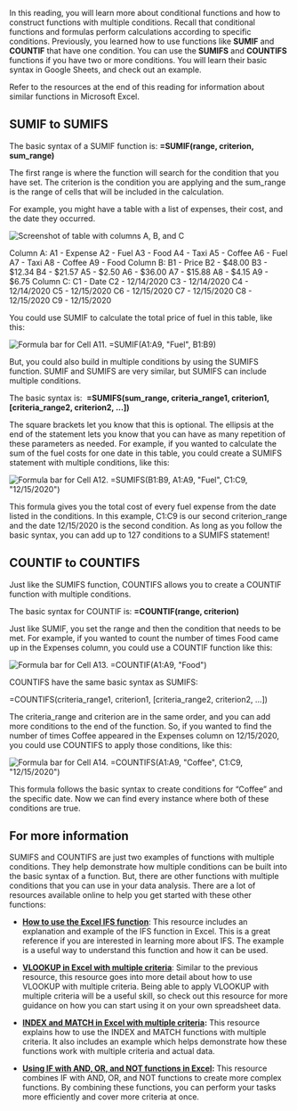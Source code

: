 
In this reading, you will learn more about conditional functions and how to construct functions with multiple conditions. Recall that conditional functions and formulas perform calculations according to specific conditions. Previously, you learned how to use functions like **SUMIF** and **COUNTIF** that have one condition. You can use the **SUMIFS** and **COUNTIFS** functions if you have two or more conditions. You will learn their basic syntax in Google Sheets, and check out an example. 

Refer to the resources at the end of this reading for information about similar functions in Microsoft Excel.

## SUMIF to SUMIFS

The basic syntax of a SUMIF function is: **=SUMIF(range, criterion, sum_range)**

The first range is where the function will search for the condition that you have set. The criterion is the condition you are applying and the sum_range is the range of cells that will be included in the calculation. 

For example, you might have a table with a list of expenses, their cost, and the date they occurred. 

![Screenshot of table with columns A, B, and C](https://d3c33hcgiwev3.cloudfront.net/imageAssetProxy.v1/MUoc_j4ZR5-KHP4-GdefNg_45534cc122b045eeb70210ac1542d882_Screenshot-2020-12-14-at-3.32.37-PM.png?expiry=1628812800000&hmac=uqgfpFtPU0iRBYMSRAWDSzYDxZytDyDaNHpT9h1ipig)

Column A: A1 - Expense A2 - Fuel A3 - Food A4 - Taxi A5 - Coffee A6 - Fuel A7 - Taxi A8 - Coffee A9 - Food Column B: B1 - Price B2 - $48.00 B3 - $12.34 B4 - $21.57 A5 - $2.50 A6 - $36.00 A7 - $15.88 A8 - $4.15 A9 - $6.75 Column C: C1 - Date C2 - 12/14/2020 C3 - 12/14/2020 C4 - 12/14/2020 C5 - 12/15/2020 C6 - 12/15/2020 C7 - 12/15/2020 C8 - 12/15/2020 C9 - 12/15/2020

You could use SUMIF to calculate the total price of fuel in this table, like this:

![Formula bar for Cell A11. =SUMIF(A1:A9, "Fuel", B1:B9)](https://d3c33hcgiwev3.cloudfront.net/imageAssetProxy.v1/GIEjJ2LsSNeBIydi7AjX-w_aaea6bbb16cd46f0818242bf91377876_Screenshot-2020-12-14-at-3.33.28-PM.png?expiry=1628812800000&hmac=MeucnmFQgPXLexMqra5ArtxImiYH-HQ_XoibRzFGMoM)

But, you could also build in multiple conditions by using the SUMIFS function. SUMIF and SUMIFS are very similar, but SUMIFS can include multiple conditions.

The basic syntax is:  **=SUMIFS(sum_range, criteria_range1, criterion1, [criteria_range2, criterion2, ...])**

The square brackets let you know that this is optional. The ellipsis at the end of the statement lets you know that you can have as many repetition of these parameters as needed. For example, if you wanted to calculate the sum of the fuel costs for one date in this table, you could create a SUMIFS statement with multiple conditions, like this:

![Formula bar for Cell A12. =SUMIFS(B1:B9, A1:A9, "Fuel", C1:C9, "12/15/2020")](https://d3c33hcgiwev3.cloudfront.net/imageAssetProxy.v1/uKJWzRo7T9SiVs0aO4_UBg_e15e5724878241c0b57bb42101a52509_Screenshot-2020-12-14-at-3.36.11-PM.png?expiry=1628812800000&hmac=2_bR2u7GoxEnQ9j4XZmO498L7e7TG7RW8rg-mA7zRec)

This formula gives you the total cost of every fuel expense from the date listed in the conditions. In this example, C1:C9 is our second criterion_range and the date 12/15/2020 is the second condition. As long as you follow the basic syntax, you can add up to 127 conditions to a SUMIFS statement!

## COUNTIF to COUNTIFS

Just like the SUMIFS function, COUNTIFS allows you to create a COUNTIF function with multiple conditions.

The basic syntax for COUNTIF is: **=COUNTIF(range, criterion)**

Just like SUMIF, you set the range and then the condition that needs to be met. For example, if you wanted to count the number of times Food came up in the Expenses column, you could use a COUNTIF function like this:

![Formula bar for Cell A13. =COUNTIF(A1:A9, "Food")](https://d3c33hcgiwev3.cloudfront.net/imageAssetProxy.v1/EcRO2RArQMuETtkQK8DLHQ_f63cbb32662a4e1881a9f74e05d69f5d_Screenshot-2020-12-15-at-10.01.44-AM.png?expiry=1628812800000&hmac=aJVx7G_AWjFef4xZbeGDajaTh-FD-OBUT3sJ-apr16k)

COUNTIFS have the same basic syntax as SUMIFS: 

=COUNTIFS(criteria_range1, criterion1, [criteria_range2, criterion2, ...])

The criteria_range and criterion are in the same order, and you can add more conditions to the end of the function. So, if you wanted to find the number of times Coffee appeared in the Expenses column on 12/15/2020, you could use COUNTIFS to apply those conditions, like this:

![Formula bar for Cell A14. =COUNTIFS(A1:A9, "Coffee", C1:C9, "12/15/2020")](https://d3c33hcgiwev3.cloudfront.net/imageAssetProxy.v1/lL1mBUq9QHa9ZgVKvSB2QQ_587db9c05ab149a085ac35267ba2aaeb_Screenshot-2020-12-15-at-10.08.35-AM.png?expiry=1628812800000&hmac=kE-PVdC_7q_61hR9WrlregVa5oibPxse57RC5QRLm4U)

This formula follows the basic syntax to create conditions for “Coffee” and the specific date. Now we can find every instance where both of these conditions are true.  

## For more information

SUMIFS and COUNTIFS are just two examples of functions with multiple conditions. They help demonstrate how multiple conditions can be built into the basic syntax of a function. But, there are other functions with multiple conditions that you can use in your data analysis. There are a lot of resources available online to help you get started with these other functions:

-   [**How to use the Excel IFS function**](https://exceljet.net/excel-functions/excel-ifs-function "This link takes you to a description of the Excel IFS function."): This resource includes an explanation and example of the IFS function in Excel. This is a great reference if you are interested in learning more about IFS. The example is a useful way to understand this function and how it can be used. 
    
-   [**VLOOKUP in Excel with multiple criteria**](https://exceljet.net/formula/vlookup-with-multiple-criteria "This link takes you to a description of how to use VLOOKUP in Excel with multiple criteria."): Similar to the previous resource, this resource goes into more detail about how to use VLOOKUP with multiple criteria. Being able to apply VLOOKUP with multiple criteria will be a useful skill, so check out this resource for more guidance on how you can start using it on your own spreadsheet data.  
    
-   [**INDEX and MATCH in Excel with multiple criteria**](https://exceljet.net/formula/index-and-match-with-multiple-criteria "This link takes you to a description of how to use Excel's INDEX and MATCH functions with multiple criteria.")**:** This resource explains how to use the INDEX and MATCH functions with multiple criteria. It also includes an example which helps demonstrate how these functions work with multiple criteria and actual data. 
    
-   [**Using IF with AND, OR, and NOT functions in Excel**](https://support.microsoft.com/en-us/office/using-if-with-and-or-and-not-functions-d895f58c-b36c-419e-b1f2-5c193a236d97 "This link takes you to a Microsoft Support page for using the IF function with the AND, OR, and NOT functions.")**:** This resource combines IF with AND, OR, and NOT functions to create more complex functions. By combining these functions, you can perform your tasks more efficiently and cover more criteria at once.